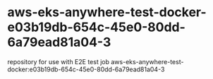 # aws-eks-anywhere-test-docker-e03b19db-654c-45e0-80dd-6a79ead81a04-3
repository for use with E2E test job aws-eks-anywhere-test-docker:e03b19db-654c-45e0-80dd-6a79ead81a04-3
